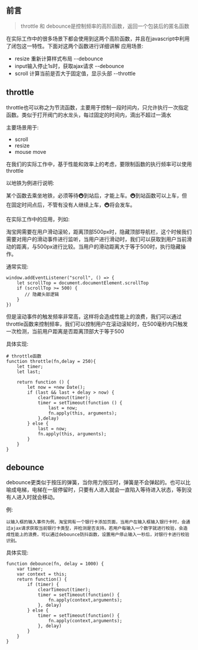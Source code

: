 ## 前言
> throttle 和 debounce是控制频率的高阶函数，返回一个包装后的匿名函数

在实际工作中的很多场景下都会使用到这两个高阶函数，并且在javascript中利用了闭包这一特性。下面对这两个函数进行详细讲解
应用场景:

* resize 重新计算样式布局   --debounce
* input输入停止1s时，获取ajax请求     --debounce
* scroll 计算当前是否大于固定值，显示头部   --throttle


## throttle

throttle也可以称之为节流函数，主要用于控制一段时间内，只允许执行一次指定函数。类似于打开阀门的水龙头，每过固定的时间内，滴出不超过一滴水

主要场景用于:

* scroll
* resize
* mouse move

在我们的实际工作中，基于性能和效率上的考虑，要限制函数的执行频率可以使用throttle

以地铁为例进行说明:

某个函数去乘坐地铁，必须等待🚇到站后，才能上车。🚇到站函数可以上车，但在固定时间点后，不管有没有人继续上车，🚇将会发车。

在实际工作中的应用，列如:

淘宝网需要在用户滑动滚轮，距离顶部500px时，隐藏顶部导航栏，这个时候我们需要对用户的滑动事件进行监听，当用户进行滑动时，我们可以获取到用户当前滑动的距离，与500px进行比较。当用户的滑动距离大于等于500时，执行隐藏操作。

通常实现:

```
window.addEventListener("scroll", () => {
    let scrollTop = document.documentElement.scrollTop
    if (scrollTop >= 500) {
       // 隐藏头部逻辑
    }
})
```
但是滚动事件的触发频率非常高，这样将会造成性能上的浪费，我们可以通过throttle函数来控制频率，我们可以控制用户在滚动滚轮时，在500毫秒内只触发一次检测，当前用户距离是否距离顶部大于等于500

具体实现:


```
# throttle函数
function throttle(fn,delay = 250){
    let timer;
    let last;
    
    return function () {
        let now = +new Date();
        if (last && last + delay > now) {
            clearTimeout(timer);
            timer = setTimeout(function () {
                last = now;
                fn.apply(this, arguments);
            },delay)
        } else {
            last = now;
            fn.apply(this, arguments);
        }
    }
}
```


## debounce


debounce更类似于按压的弹簧，当你用力按压时，弹簧是不会弹起的。也可以比喻成电梯，电梯在一层停留时，只要有人进入就会一直陷入等待进入状态，等到没有人进入时就会移动。

例:

```
以输入框的输入事件为例，淘宝网有一个银行卡添加页面，当用户在输入框输入银行卡时，会通过ajax请求获取当前银行卡类型，并检测是否支持。若用户每输入一个数字就进行校验，会造成性能上的浪费，可以通过debounce防抖函数，设置用户停止输入一秒后，对银行卡进行校验识别。
```

具体实现:


```
function debounce(fn, delay = 1000) {
    var timer;
    var context = this;
    return function() {
        if (timer) {
            clearTimeout(timer);
            timer = setTimeout(function() {
                fn.apply(context,arguments);
            }, delay)
        } else {
            timer = setTimeout(function() {
                fn.apply(context,arguments);
            }, delay)
        }
    }
}
```


